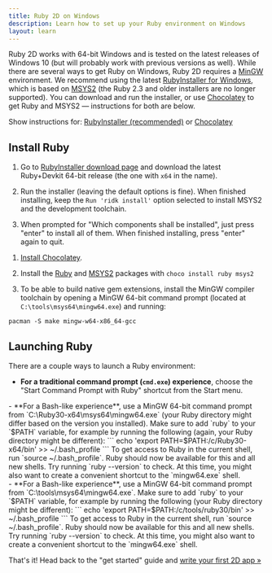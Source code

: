 ```yaml
---
title: Ruby 2D on Windows
description: Learn how to set up your Ruby environment on Windows
layout: learn
---
```


Ruby 2D works with 64-bit Windows and is tested on the latest releases of Windows 10 (but will probably work with previous versions as well). While there are several ways to get Ruby on Windows, Ruby 2D requires a [MinGW](https://en.wikipedia.org/wiki/MinGW) environment. We recommend using the latest [RubyInstaller for Windows](https://rubyinstaller.org), which is based on [MSYS2](http://www.msys2.org) (the Ruby 2.3 and older installers are no longer supported). You can download and run the installer, or use [Chocolatey](https://chocolatey.org) to get Ruby and MSYS2 — instructions for both are below.

Show instructions for: <a id="rubyinstaller-link" href="javascript:showRubyInstaller()">RubyInstaller (recommended)</a> or <a id="chocolatey-link" href="javascript:showChocolatey()">Chocolatey</a>

## Install Ruby

<div class="rubyinstaller" markdown="1">

1. Go to [RubyInstaller download page](https://rubyinstaller.org/downloads) and download the latest Ruby+Devkit 64-bit release (the one with `x64` in the name).

2. Run the installer (leaving the default options is fine). When finished installing, keep the `Run 'ridk install'` option selected to install MSYS2 and the development toolchain.

3. When prompted for "Which components shall be installed", just press "enter" to install all of them. When finished installing, press "enter" again to quit.

</div>

<div class="chocolatey" markdown="1">

1. [Install Chocolatey](https://chocolatey.org/install).

2. Install the [Ruby](https://chocolatey.org/packages/ruby) and [MSYS2](https://chocolatey.org/packages/msys2) packages with `choco install ruby msys2`

3. To be able to build native gem extensions, install the MinGW compiler toolchain by opening a MinGW 64-bit command prompt (located at `C:\tools\msys64\mingw64.exe`) and running:
```
pacman -S make mingw-w64-x86_64-gcc
```

</div>

## Launching Ruby

There are a couple ways to launch a Ruby environment:

- **For a traditional command prompt (`cmd.exe`) experience**, choose the "Start Command Prompt with Ruby" shortcut from the Start menu.

<div class="rubyinstaller" markdown="1">
- **For a Bash-like experience**, use a MinGW 64-bit command prompt from `C:\Ruby30-x64\msys64\mingw64.exe` (your Ruby directory might differ based on the version you installed). Make sure to add `ruby` to your `$PATH` variable, for example by running the following (again, your Ruby directory might be different):
  ```
  echo 'export PATH=$PATH:/c/Ruby30-x64/bin' >> ~/.bash_profile
  ```
  To get access to Ruby in the current shell, run `source ~/.bash_profile`. Ruby should now be available for this and all new shells. Try running `ruby --version` to check. At this time, you might also want to create a convenient shortcut to the `mingw64.exe` shell.
</div>
<div class="chocolatey" markdown="1">
- **For a Bash-like experience**, use a MinGW 64-bit command prompt from `C:\tools\msys64\mingw64.exe`. Make sure to add `ruby` to your `$PATH` variable, for example by running the following (your Ruby directory might be different):
  ```
  echo 'export PATH=$PATH:/c/tools/ruby30/bin' >> ~/.bash_profile
  ```
  To get access to Ruby in the current shell, run `source ~/.bash_profile`. Ruby should now be available for this and all new shells. Try running `ruby --version` to check. At this time, you might also want to create a convenient shortcut to the `mingw64.exe` shell.
</div>

That's it! Head back to the "get started" guide and [write your first 2D app »](/learn/get-started)

<script>

function hideAll() {
  var classes = document.querySelectorAll('.rubyinstaller, .chocolatey'),
    i = 0,
    l = classes.length;

  for (i; i < l; i++) {
    classes[i].style.display = 'none';
  }

  document.getElementById('rubyinstaller-link').classList.remove('active');
  document.getElementById('chocolatey-link').classList.remove('active');
}

function showRubyInstaller() {
  hideAll();
  var classes = document.querySelectorAll('.rubyinstaller'),
    i = 0,
    l = classes.length;

  for (i; i < l; i++) {
    classes[i].style.display = 'block';
  }

  document.getElementById('rubyinstaller-link').classList.add('active');
}

function showChocolatey() {
  hideAll();
  var classes = document.querySelectorAll('.chocolatey'),
    i = 0,
    l = classes.length;

  for (i; i < l; i++) {
    classes[i].style.display = 'block';
  }

  document.getElementById('chocolatey-link').classList.add('active');
}

showRubyInstaller();

</script>
